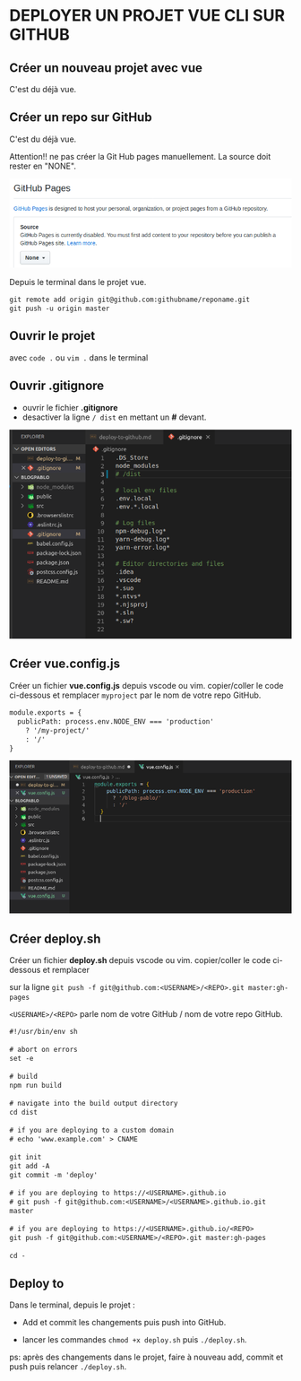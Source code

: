 # DEPLOYER UN PROJET VUE CLI SUR GITHUB


## Créer un nouveau projet avec vue

C'est du déjà vue.

## Créer un repo sur GitHub

C'est du déjà vue.

Attention!! ne pas créer la Git Hub pages manuellement. La source doit rester en "NONE".

![GitHub Pages](https://github.com/melou-dev/cheatsheet/blob/master/vue/images/github-pages.png)

Depuis le terminal dans le projet vue.
```
git remote add origin git@github.com:githubname/reponame.git
git push -u origin master
```

## Ouvrir le projet

avec `code .` ou `vim .` dans le terminal


## Ouvrir .gitignore

* ouvrir le fichier **.gitignore**
* desactiver la ligne `/ dist` en mettant un **#** devant.

![screenshot gitignore](https://github.com/melou-dev/cheatsheet/blob/master/vue/images/screenshot-gitignore.png)


## Créer vue.config.js

Créer un fichier **vue.config.js** depuis vscode ou vim.
copier/coller le code ci-dessous et remplacer `myproject` par le nom de votre repo GitHub.

```
module.exports = {
  publicPath: process.env.NODE_ENV === 'production'
    ? '/my-project/'
    : '/'
}
```

![screenshot vue.config.js](https://github.com/melou-dev/cheatsheet/blob/master/vue/images/Screenshot%20vueconfigjs.png)


## Créer deploy.sh

Créer un fichier **deploy.sh** depuis vscode ou vim.
copier/coller le code ci-dessous et remplacer 

sur la ligne `git push -f git@github.com:<USERNAME>/<REPO>.git master:gh-pages`

`<USERNAME>/<REPO>` parle nom de votre GitHub / nom de votre repo GitHub.

```
#!/usr/bin/env sh

# abort on errors
set -e

# build
npm run build

# navigate into the build output directory
cd dist

# if you are deploying to a custom domain
# echo 'www.example.com' > CNAME

git init
git add -A
git commit -m 'deploy'

# if you are deploying to https://<USERNAME>.github.io
# git push -f git@github.com:<USERNAME>/<USERNAME>.github.io.git master

# if you are deploying to https://<USERNAME>.github.io/<REPO>
git push -f git@github.com:<USERNAME>/<REPO>.git master:gh-pages

cd -
```

## Deploy to 

Dans le terminal, depuis le projet : 

* Add et commit les changements puis push into GitHub.

* lancer les commandes `chmod +x deploy.sh` puis `./deploy.sh`.

ps: après des changements dans le projet, faire à nouveau add, commit et push puis relancer
`./deploy.sh`.



